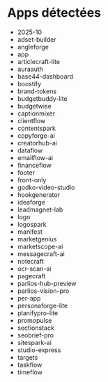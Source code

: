 # Apps détectées

- 2025-10
- adset-builder
- angleforge
- app
- articlecraft-lite
- auraauth
- base44-dashboard
- boostify
- brand-tokens
- budgetbuddy-lite
- budgetwise
- captionmixer
- clientflow
- contentspark
- copyforge-ai
- creatorhub-ai
- dataflow
- emailflow-ai
- financeflow
- footer
- front-only
- godko-video-studio
- hookgenerator
- ideaforge
- leadmagnet-lab
- logo
- logospark
- manifest
- marketgenius
- marketscope-ai
- messagecraft-ai
- notecraft
- ocr-scan-ai
- pagecraft
- parlios-hub-preview
- parlios-vision-pro
- per-app
- personaforge-lite
- planifypro-lite
- promopulse
- sectionstack
- seobrief-pro
- sitespark-ai
- studio-express
- targets
- taskflow
- timeflow
